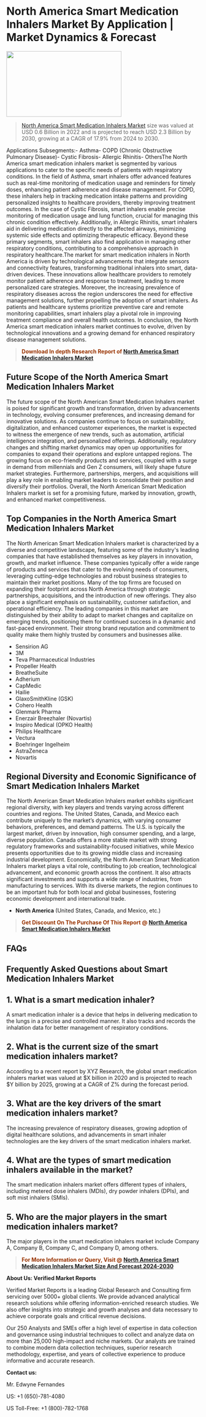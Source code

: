 <p><h1>North America Smart Medication Inhalers Market By Application | Market Dynamics & Forecast</h1><p><img class="aligncenter size-medium wp-image-105565" src="https://ffe5etoiles.com/wp-content/uploads/2025/01/MST7-300x171.png" alt="" width="300" height="171" /></p><blockquote><p><a href="https://www.verifiedmarketreports.com/download-sample/?rid=291942&utm_source=Github-NA&utm_medium=365" target="_blank">North America Smart Medication Inhalers Market</a> size was valued at USD 0.6 Billion in 2022 and is projected to reach USD 2.3 Billion by 2030, growing at a CAGR of 17.9% from 2024 to 2030.</p></blockquote>Applications Subsegments:- Asthma- COPD (Chronic Obstructive Pulmonary Disease)- Cystic Fibrosis- Allergic Rhinitis- OthersThe North America smart medication inhalers market is segmented by various applications to cater to the specific needs of patients with respiratory conditions. In the field of Asthma, smart inhalers offer advanced features such as real-time monitoring of medication usage and reminders for timely doses, enhancing patient adherence and disease management. For COPD, these inhalers help in tracking medication intake patterns and providing personalized insights to healthcare providers, thereby improving treatment outcomes. In the case of Cystic Fibrosis, smart inhalers enable precise monitoring of medication usage and lung function, crucial for managing this chronic condition effectively. Additionally, in Allergic Rhinitis, smart inhalers aid in delivering medication directly to the affected airways, minimizing systemic side effects and optimizing therapeutic efficacy. Beyond these primary segments, smart inhalers also find application in managing other respiratory conditions, contributing to a comprehensive approach in respiratory healthcare.The market for smart medication inhalers in North America is driven by technological advancements that integrate sensors and connectivity features, transforming traditional inhalers into smart, data-driven devices. These innovations allow healthcare providers to remotely monitor patient adherence and response to treatment, leading to more personalized care strategies. Moreover, the increasing prevalence of respiratory diseases across the region underscores the need for effective management solutions, further propelling the adoption of smart inhalers. As patients and healthcare systems prioritize preventive care and remote monitoring capabilities, smart inhalers play a pivotal role in improving treatment compliance and overall health outcomes. In conclusion, the North America smart medication inhalers market continues to evolve, driven by technological innovations and a growing demand for enhanced respiratory disease management solutions.</p><blockquote><p><span style="color: #993300;"><strong>Download In depth Research Report of <a href="https://www.verifiedmarketreports.com/download-sample/?rid=291942&utm_source=Github-NA&utm_medium=365">North America Smart Medication Inhalers Market</a></strong></span></p></blockquote><h2>Future Scope of the North America Smart Medication Inhalers Market</h2><p>The future scope of the North American Smart Medication Inhalers market is poised for significant growth and transformation, driven by advancements in technology, evolving consumer preferences, and increasing demand for innovative solutions. As companies continue to focus on sustainability, digitalization, and enhanced customer experiences, the market is expected to witness the emergence of new trends, such as automation, artificial intelligence integration, and personalized offerings. Additionally, regulatory changes and shifting market dynamics may open up opportunities for companies to expand their operations and explore untapped regions. The growing focus on eco-friendly products and services, coupled with a surge in demand from millennials and Gen Z consumers, will likely shape future market strategies. Furthermore, partnerships, mergers, and acquisitions will play a key role in enabling market leaders to consolidate their position and diversify their portfolios. Overall, the North American Smart Medication Inhalers market is set for a promising future, marked by innovation, growth, and enhanced market competitiveness.</p><h2>Top Companies in the North America Smart Medication Inhalers Market</h2><p>The North American Smart Medication Inhalers market is characterized by a diverse and competitive landscape, featuring some of the industry's leading companies that have established themselves as key players in innovation, growth, and market influence. These companies typically offer a wide range of products and services that cater to the evolving needs of consumers, leveraging cutting-edge technologies and robust business strategies to maintain their market positions. Many of the top firms are focused on expanding their footprint across North America through strategic partnerships, acquisitions, and the introduction of new offerings. They also place a significant emphasis on sustainability, customer satisfaction, and operational efficiency. The leading companies in this market are distinguished by their ability to adapt to market changes and capitalize on emerging trends, positioning them for continued success in a dynamic and fast-paced environment. Their strong brand reputation and commitment to quality make them highly trusted by consumers and businesses alike.</p><p><ul><li>Sensirion AG </li><li> 3M </li><li> Teva Pharmaceutical Industries </li><li> Propeller Health </li><li> BreatheSuite </li><li> Adherium </li><li> CapMedic </li><li> Hailie </li><li> GlaxoSmithKline (GSK) </li><li> Cohero Health </li><li> Glenmark Pharma </li><li> Enerzair Breezhaler (Novartis) </li><li> Inspiro Medical (OPKO Health) </li><li> Philips Healthcare </li><li> Vectura </li><li> Boehringer Ingelheim </li><li> AstraZeneca </li><li> Novartis</li></ul></p><h2>Regional Diversity and Economic Significance of Smart Medication Inhalers Market</h2><p>The North American Smart Medication Inhalers market exhibits significant regional diversity, with key players and trends varying across different countries and regions. The United States, Canada, and Mexico each contribute uniquely to the market’s dynamics, with varying consumer behaviors, preferences, and demand patterns. The U.S. is typically the largest market, driven by innovation, high consumer spending, and a large, diverse population. Canada offers a more stable market with strong regulatory frameworks and sustainability-focused initiatives, while Mexico presents opportunities due to its growing middle class and increasing industrial development. Economically, the North American Smart Medication Inhalers market plays a vital role, contributing to job creation, technological advancement, and economic growth across the continent. It also attracts significant investments and supports a wide range of industries, from manufacturing to services. With its diverse markets, the region continues to be an important hub for both local and global businesses, fostering economic development and international trade.</p><ul> <li><strong>North America</strong> (United States, Canada, and Mexico, etc.)</li></ul><blockquote><p><span style="color: #993300;"><strong>Get Discount On The Purchase Of This Report @ <a href="https://www.verifiedmarketreports.com/ask-for-discount/?rid=291942&utm_source=Github-NA&utm_medium=365">North America Smart Medication Inhalers Market</a></strong></span></p></blockquote><h2>FAQs</h2><p><h2>Frequently Asked Questions about Smart Medication Inhalers Market</h1><h2>1. What is a smart medication inhaler?</div><div></h2><p>A smart medication inhaler is a device that helps in delivering medication to the lungs in a precise and controlled manner. It also tracks and records the inhalation data for better management of respiratory conditions.</p><h2>2. What is the current size of the smart medication inhalers market?</div><div></h2><p>According to a recent report by XYZ Research, the global smart medication inhalers market was valued at $X billion in 2020 and is projected to reach $Y billion by 2025, growing at a CAGR of Z% during the forecast period.</p><h2>3. What are the key drivers of the smart medication inhalers market?</div><div></h2><p>The increasing prevalence of respiratory diseases, growing adoption of digital healthcare solutions, and advancements in smart inhaler technologies are the key drivers of the smart medication inhalers market.</p><h2>4. What are the types of smart medication inhalers available in the market?</div><div></h2><p>The smart medication inhalers market offers different types of inhalers, including metered dose inhalers (MDIs), dry powder inhalers (DPIs), and soft mist inhalers (SMIs).</p><h2>5. Who are the major players in the smart medication inhalers market?</div><div></h2><p>The major players in the smart medication inhalers market include Company A, Company B, Company C, and Company D, among others.</p><!-- Add more FAQs and answers here --></body></html></p><blockquote><p><span style="color: #993300;"><strong>For More Information or Query, Visit @ <a href="https://www.verifiedmarketreports.com/product/smart-medication-inhalers-market/">North America Smart Medication Inhalers Market Size And Forecast 2024-2030</a></strong></span></p></blockquote><p><strong>About Us: Verified Market Reports</strong></p><p>Verified Market Reports is a leading Global Research and Consulting firm servicing over 5000+ global clients. We provide advanced analytical research solutions while offering information-enriched research studies. We also offer insights into strategic and growth analyses and data necessary to achieve corporate goals and critical revenue decisions.</p><p>Our 250 Analysts and SMEs offer a high level of expertise in data collection and governance using industrial techniques to collect and analyze data on more than 25,000 high-impact and niche markets. Our analysts are trained to combine modern data collection techniques, superior research methodology, expertise, and years of collective experience to produce informative and accurate research.</p><p><strong>Contact us:</strong></p><p>Mr. Edwyne Fernandes</p><p>US: +1 (650)-781-4080</p><p>US Toll-Free: +1 (800)-782-1768</p>

